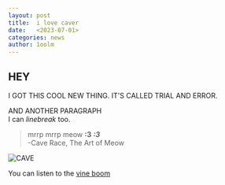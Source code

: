 ```yaml
---
layout: post
title:  i love caver
date:   <2023-07-01>
categories: news
author: 1oolm
---
```

## HEY
I GOT THIS COOL NEW THING. IT'S CALLED TRIAL AND ERROR.

AND ANOTHER PARAGRAPH   
I can *linebreak* too.

>mrrp mrrp meow **:3** ***:3***  
-Cave Race, The Art of Meow   

![CAVE](/site/assets/image/caverace.png)

You can listen to the [vine boom](/site/assets/sound/VineBoomSoundEffect.wav)
